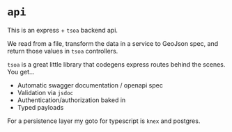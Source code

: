 # `api`

This is an express + `tsoa` backend api.

We read from a file, transform the data in a service to GeoJson spec, and return those values in `tsoa` controllers.

`tsoa` is a great little library that codegens express routes behind the scenes. You get...

* Automatic swagger documentation / openapi spec
* Validation via `jsdoc`
* Authentication/authorization baked in
* Typed payloads

For a persistence layer my goto for typescript is `knex` and postgres.